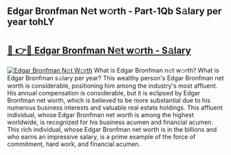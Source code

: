 ## Edgar Bronfman N𝚎t w𝚘rth - Part-1Qb S𝚊lary per year tohLY

# <h2><a href="http://gc2s99r.nevu.top/?p=Edgar+Bronfman">🔗 👉🔴 Edgar Bronfman N𝚎t w𝚘rth - S𝚊lary</a></h2>

[![Edgar Bronfman N𝚎t W𝚘rth](https://i.imgur.com/Oavwk0R.jpeg)](http://gc2s99r.nevu.top/?p=Edgar+Bronfman)
What is Edgar Bronfman n𝚎t w𝚘rth? What is Edgar Bronfman s𝚊lary per year?
This wealthy person's Edgar Bronfman net worth is considerable, positioning him among the industry's most affluent. His annual compensation is considerable, but it is eclipsed by Edgar Bronfman net worth, which is believed to be more substantial due to his numerous business interests and valuable real estate holdings. This affluent individual, whose Edgar Bronfman net worth is among the highest worldwide, is recognized for his business acumen and financial acumen. This rich individual, whose Edgar Bronfman net worth is in the billions and who earns an impressive salary, is a prime example of the force of commitment, hard work, and financial acumen.
